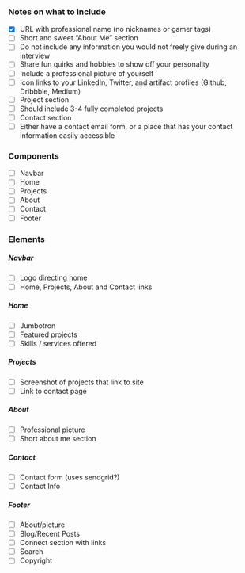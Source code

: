 ### Notes on what to include

- [x] URL with professional name (no nicknames or gamer tags)
- [ ] Short and sweet “About Me” section
- [ ] Do not include any information you would not freely give during an interview
- [ ] Share fun quirks and hobbies to show off your personality
- [ ] Include a professional picture of yourself
- [ ] Icon links to your LinkedIn, Twitter, and artifact profiles (Github, Dribbble, Medium)
- [ ] Project section
- [ ] Should include 3-4 fully completed projects
- [ ] Contact section
- [ ] Either have a contact email form, or a place that has your contact information easily accessible

### Components

- [ ] Navbar
- [ ] Home
- [ ] Projects
- [ ] About
- [ ] Contact
- [ ] Footer

### Elements

##### Navbar

- [ ] Logo directing home
- [ ] Home, Projects, About and Contact links

##### Home

- [ ] Jumbotron
- [ ] Featured projects
- [ ] Skills / services offered

##### Projects

- [ ] Screenshot of projects that link to site
- [ ] Link to contact page

##### About

- [ ] Professional picture
- [ ] Short about me section

##### Contact

- [ ] Contact form (uses sendgrid?)
- [ ] Contact Info

##### Footer

- [ ] About/picture
- [ ] Blog/Recent Posts
- [ ] Connect section with links
- [ ] Search
- [ ] Copyright
